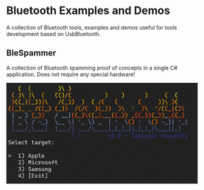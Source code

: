 # Bluetooth Examples and Demos

A collection of Bluetooth tools, examples and demos useful for tools development based on UsbBluetooth.


## BleSpammer

A collection of Bluetooth spamming proof of concepts in a single C# application. Does not require any special hardware!

![BleSpammer screenshot](BleSpammer/screenshot.png)

